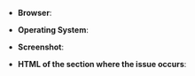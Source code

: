 <!--
Thank you for reporting an issue. Please make sure that your style is up to
date and you checked the recent commits that your issue wasn't recently
addressed. To update:

Make sure to first update DIRECTLY from our repository
https://raw.githubusercontent.com/StylishThemes/Github-Compact-Feed/master/github-compact-feed.user.css
(see https://github.com/stylish-userstyles/stylish-chrome/issues/179 to know why), then
force refresh the web page (Windows: Ctrl+F5; Mac/Apple: Apple+R or Command+R;
Linux: F5).

If the issue persists, please help us identifying the cause by providing these
details:
-->

* **Browser**:
* **Operating System**:
* **Screenshot**:

* **HTML of the section where the issue occurs**:

<!-- You can get the HTML by right click on the element, look for the
     highlighted node in the DevTools, right click it and select
     Copy -> Outer HTML -->

````html

````
